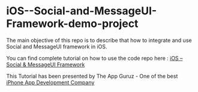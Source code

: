 iOS--Social-and-MessageUI-Framework-demo-project
================================================

The main objective of this repo is to describe that how to integrate and use Social and MessageUI framework in iOS. 


You can find complete tutorial on how to use the code repo here : <a href="http://www.theappguruz.com/blog/ios-social-messageui-framework">iOS – Social & MessageUI Framework</a>

This Tutorial has been presented by The App Guruz - One of the best <a href="http://www.theappguruz.com/iphone-app-development/">iPhone App Development Company</a>
